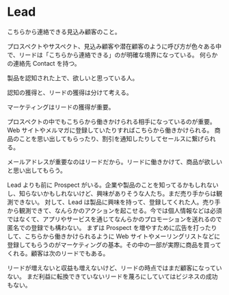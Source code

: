 # Lead

こちらから連絡できる見込み顧客のこと。

プロスペクトやサスペクト、見込み顧客や潜在顧客のように呼び方が色々ある中で、リードは「こちらから連絡できる」のが明確な境界になっている。
何らかの連絡先 Contact を持つ。

製品を認知された上で、欲しいと思っている人。

認知の獲得と、リードの獲得は分けて考える。

マーケティングはリードの獲得が重要。

プロスペクトの中でもこちらから働きかけられる相手になっているのが重要。
Web サイトやメルマガに登録していたりすればこちらから働きかけられる。
商品のことを思い出してもらったり、割引を通知したりしてセールスに繋げられる。

メールアドレスが重要なのはリードだから。リードに働きかけて、商品が欲しいと思い出してもらう。

Lead よりも前に Prospect がいる。企業や製品のことを知ってるかもしれないし、知らないかもしれないけど、興味がありそうな人たち。まだ売り手からは観測できない。
対して、Lead は製品に興味を持って、登録してくれた人。売り手から観測できて、なんらかのアクションを起こせる。今では個人情報などは必須ではなくて、アプリやサービスを通じてなんらかのプロモーションを送れるので匿名での登録でも構わない。
まずは Prospect を増やすために広告を打ったりして、こちらから働きかけられるように Web サイトやメーリングリストなどに登録してもらうのがマーケティングの基本。その中の一部が実際に商品を買ってくれる。顧客は次のリードでもある。

リードが増えないと収益も増えないけど、リードの時点ではまだ顧客になっていない。
まだ利益に転換できていないリードを蔑ろにしていてはビジネスの成功もない。
